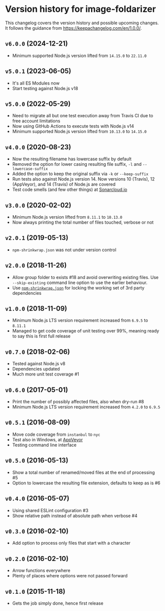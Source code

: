 # Version history for image-foldarizer

This changelog covers the version history and possible upcoming changes.
It follows the guidance from https://keepachangelog.com/en/1.0.0/.

## `v6.0.0` (2024-12-21)

- Minimum supported Node.js version lifted from `14.15.0` to `22.11.0`

## `v5.0.1` (2023-06-05)

- It's all ES Modules now
- Start testing against Node.js v18

## `v5.0.0` (2022-05-29)

- Need to migrate all but one test execution away from Travis CI due to free account limitations
- Now using GitHub Actions to execute tests with Node.js v14
- Minimum supported Node.js version lifted from `10.13.0` to `14.15.0`

## `v4.0.0` (2020-08-23)
- Now the resulting filename has lowercase suffix by default
- Removed the option for lower casing resulting file suffix, `-l` and `--lowercase-suffix`
- Added the option to keep the original suffix via `-k` or `--keep-suffix`
- Run tests also against Node.js version 14. Now versions 10 (Travis), 12 (AppVeyor), and 14 (Travis) of Node.js are covered
- Test code smells (and few other things) at [Sonarcloud.io](https://sonarcloud.io/dashboard?id=paazmaya_image-foldarizer)

## `v3.0.0` (2020-02-02)
- Minimum Node.js version lifted from `8.11.1` to `10.13.0`
- Now always printing the total number of files touched, verbose or not

## `v2.0.1` (2019-05-13)
- `npm-shrinkwrap.json` was not under version control

## `v2.0.0` (2018-11-26)
- Allow group folder to exists #18 and avoid overwriting existing files. Use `--skip-existing` command line option to use the earlier behaviour.
- Use [`npm-shrinkwrap.json`](https://docs.npmjs.com/files/shrinkwrap.json) for locking the working set of 3rd party dependencies

## `v1.0.0` (2018-11-09)
- Minimum Node.js LTS version requirement increased from `6.9.5` to `8.11.1`
- Managed to get code coverage of unit testing over 99%, meaning ready to say this is first full release

## `v0.7.0` (2018-02-06)
- Tested against Node.js v8
- Dependencies updated
- Much more unit test coverage #1

## `v0.6.0` (2017-05-01)
- Print the number of possibly affected files, also when dry-run #8
- Minimum Node.js LTS version requirement increased from `4.2.0` to `6.9.5`

## `v0.5.1` (2016-08-09)
- Move code coverage from `instanbul` to `nyc`
- Test also in Windows, at [AppVeyor](https://ci.appveyor.com/project/paazmaya/image-foldarizer)
- Testing command line interface

## `v0.5.0` (2016-05-13)
- Show a total number of renamed/moved files at the end of processing #5
- Option to lowercase the resulting file extension, defaults to keep as is #6

## `v0.4.0` (2016-05-07)
- Using shared ESLint configuration #3
- Show relative path instead of absolute path when verbose #4

## `v0.3.0` (2016-02-10)
- Add option to process only files that start with a character

## `v0.2.0` (2016-02-10)
- Arrow functions everywhere
- Plenty of places where options were not passed forward

## `v0.1.0` (2015-11-18)
- Gets the job simply done, hence first release

